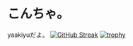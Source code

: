 # こんちゃ。
yaakiyuだよ。
[![GitHub Streak](http://github-readme-streak-stats.herokuapp.com?user=yaakiyu&date_format=%5BY.%5Dn.j)](https://git.io/streak-stats)
[![trophy](https://github-profile-trophy.vercel.app/?username=yaakiyu)](https://github.com/ryo-ma/github-profile-trophy)
